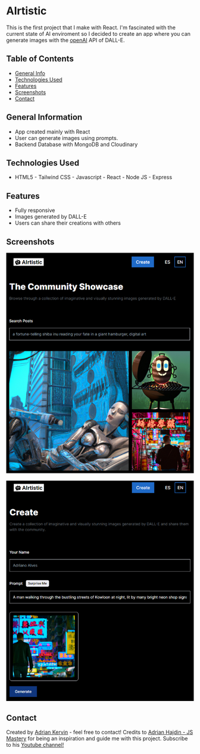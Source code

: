 # AIrtistic

This is the first project that I make with React. I'm fascinated with the current state of AI enviroment so I decided to create an app where you can generate images with the [openAI](https://openai.com/) API of DALL-E.

## Table of Contents

* [General Info](#general-information)
* [Technologies Used](#technologies-used)
* [Features](#features)
* [Screenshots](#screenshots)
* [Contact](#contact)

## General Information

- App created mainly with React 
- User can generate images using prompts.
- Backend Database with MongoDB and Cloudinary

## Technologies Used

- HTML5 - Tailwind CSS - Javascript - React - Node JS - Express 

## Features

- Fully responsive
- Images generated by DALL-E
- Users can share their creations with others

## Screenshots

![Example screenshot](./client/src/assets/Screenshot1.jpg)
<br/>
<br/>
![Example screenshot](./client/src/assets/Screenshot2.jpg)


## Contact

Created by [Adrian Kervin](https://www.linkedin.com/in/kervinmarquinez/) - feel free to contact! 
Credits to [Adrian Hajdin - JS Mastery](https://github.com/adrianhajdin) for being an inspiration and guide me with this project. Subscribe to his [Youtube channel!](https://www.youtube.com/@javascriptmastery)